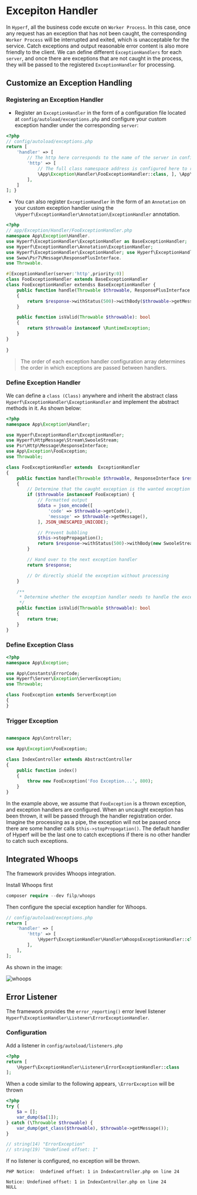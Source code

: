 # Excepiton Handler

In `Hyperf`, all the business code excute on `Worker Process`. In this case, once any request has an exception that has not been caught, the corresponding `Worker Process` will be interrupted and exited, which is unacceptable for the service. Catch exceptions and output reasonable error content is also more friendly to the client. We can define different `ExceptionHandlers` for each `server`, and once there are exceptions that are not caught in the process, they will be passed to the registered `ExceptionHandler` for processing.

## Customize an Exception Handling

### Registering an Exception Handler


* Register an `ExceptionHandler` in the form of a configuration file located at `config/autoload/exceptions.php` and configure your custom exception handler under the corresponding `server`:

```php
<?php
// config/autoload/exceptions.php
return [
    'handler' => [
        // The http here corresponds to the name of the server in config/autoload/server.php.
        'http' => [
            // The full class namespace address is configured here to register the exception handler.
            \App\Exception\Handler\FooExceptionHandler::class, ], \App\Exception\Handler::class, \App\Exception\Handler.
        ],    
    ]
]; }
```

* You can also register `ExceptionHandler` in the form of an `Annotation` on your custom exception handler using the `\Hyperf\ExceptionHandler\Annotation\ExceptionHandler` annotation.

```php
<?php
// app/Exception/Handler/FooExceptionHandler.php
namespace App\Exception\Handler.
use Hyperf\ExceptionHandler\ExceptionHandler as BaseExceptionHandler;
use Hyperf\ExceptionHandler\Annotation\ExceptionHandler;
use Hyperf\ExceptionHandler\ExceptionHandler; use Hyperf\ExceptionHandler\Annotation\ExceptionHandler.
use Swow\Psr7\Message\ResponsePlusInterface.
use Throwable.

#[ExceptionHandler(server:'http',priority:0)]
class FooExceptionHandler extends BaseExceptionHandler
class FooExceptionHandler extendss BaseExceptionHandler {
    public function handle(Throwable $throwable, ResponsePlusInterface $response)
    {
        return $response->withStatus(500)->withBody($throwable->getMessage());
    }

    public function isValid(Throwable $throwable): bool
    {
        return $throwable instanceof \RuntimeException;
    }
}
    
}
```

> The order of each exception handler configuration array determines the order in which exceptions are passed between handlers.

### Define Exception Handler

We can define a `class (Class)` anywhere and inherit the abstract class `Hyperf\ExceptionHandler\ExceptionHandler` and implement the abstract methods in it. As shown below:

```php
<?php
namespace App\Exception\Handler;

use Hyperf\ExceptionHandler\ExceptionHandler;
use Hyperf\HttpMessage\Stream\SwooleStream;
use Psr\Http\Message\ResponseInterface;
use App\Exception\FooException;
use Throwable;

class FooExceptionHandler extends  ExceptionHandler
{
    public function handle(Throwable $throwable, ResponseInterface $response)
    {
        // Determine that the caught exception is the wanted exception
        if ($throwable instanceof FooException) {
            // Formatted output
            $data = json_encode([
                'code' => $throwable->getCode(),
                'message' => $throwable->getMessage(),
            ], JSON_UNESCAPED_UNICODE);

            // Prevent bubbling
            $this->stopPropagation();
            return $response->withStatus(500)->withBody(new SwooleStream($data));
        }

        // Hand over to the next exception handler
        return $response;

        // Or directly shield the exception without processing
    }

    /**
     * Determine whether the exception handler needs to handle the exception or not
     */
    public function isValid(Throwable $throwable): bool
    {
        return true;
    }
}
```

### Define Exception Class

```php
<?php
namespace App\Exception;

use App\Constants\ErrorCode;
use Hyperf\Server\Exception\ServerException;
use Throwable;

class FooException extends ServerException
{
}
```

### Trigger Exception

```php

namespace App\Controller;

use App\Exception\FooException;

class IndexController extends AbstractController
{
    public function index()
    {
        throw new FooException('Foo Exception...', 800);
    }
}

```
In the example above, we assume that `FooException` is a thrown exception, and exception handlers are configured. When an uncaught exception has been thrown, it will be passed through the handler registration order. Imagine the processing as a pipe, the exception will not be passed once there are some handler calls `$this->stopPropagation()`. The default handler of Hyperf will be the last one to catch exceptions if there is no other handler to catch such exceptions.

## Integrated Whoops

The framework provides Whoops integration.

Install Whoops first
```php
composer require --dev filp/whoops
```

Then configure the special exception handler for Whoops.

```php
// config/autoload/exceptions.php
return [
    'handler' => [
        'http' => [
            \Hyperf\ExceptionHandler\Handler\WhoopsExceptionHandler::class,
        ],    
    ],
];
```

As shown in the image:

![whoops](/imgs/whoops.png)


## Error Listener

The framework provides the `error_reporting()` error level listener `Hyperf\ExceptionHandler\Listener\ErrorExceptionHandler`.

### Configuration

Add a listener in `config/autoload/listeners.php`

```php
<?php
return [
    \Hyperf\ExceptionHandler\Listener\ErrorExceptionHandler::class
];
```

When a code similar to the following appears, `\ErrorException` will be thrown

```php
<?php
try {
    $a = [];
    var_dump($a[1]);
} catch (\Throwable $throwable) {
    var_dump(get_class($throwable), $throwable->getMessage());
}

// string(14) "ErrorException"
// string(19) "Undefined offset: 1"
```

If no listener is configured, no exception will be thrown.

```
PHP Notice:  Undefined offset: 1 in IndexController.php on line 24

Notice: Undefined offset: 1 in IndexController.php on line 24
NULL
```

